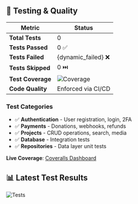 ## 🧪 Testing & Quality

| Metric | Status |
|--------|--------|
| **Total Tests** | 0 |
| **Tests Passed** | 0 ✅ |
| **Tests Failed** | {dynamic_failed} ❌ |
| **Tests Skipped** | 0 ⏭️ |
| **Test Coverage** | ![Coverage](https://coveralls.io/repos/github/AleKolar/Crowdfunding-Platform/badge.svg?branch=main) |
| **Code Quality** | Enforced via CI/CD |

### Test Categories
- ✅ **Authentication** - User registration, login, 2FA
- ✅ **Payments** - Donations, webhooks, refunds  
- ✅ **Projects** - CRUD operations, search, media
- ✅ **Database** - Integration tests
- ✅ **Repositories** - Data layer unit tests

**Live Coverage**: [Coveralls Dashboard](https://coveralls.io/github/AleKolar/Crowdfunding-Platform)

## 📊 Latest Test Results

![Tests](https://img.shields.io/badge/tests-{dynamic_passed}%20passed%20%7C%20{dynamic_failed}%20failed%20%7C%20{dynamic_skipped}%20skipped-brightgreen)